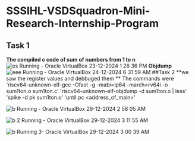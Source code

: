 # SSSIHL-VSDSquadron-Mini-Research-Internship-Program
## Task 1
**The compiled c code of sum of numbers from 1 to n**
![es  Running  - Oracle VirtualBox 23-12-2024 1 26 36 PM](https://github.com/user-attachments/assets/de80e2af-1786-43c6-be34-79d280125fe1)
**Objdump**
![eee  Running  - Oracle VirtualBox 24-12-2024 6 31 59 AM](https://github.com/user-attachments/assets/78efaa37-336c-46be-9ab2-82e941eebf29)
##Task 2
**we saw the register values and debbuged them ** 
The commands were 
'riscv64-unknown-elf-gcc -Ofast -g -mabi=lp64 -march=rv64i -o sum1ton.o sum1ton.c'
'riscv64-unknown-elf-objdump -d sum1ton.o | less'
'spike -d pk sum1ton.o'
'until pc <address_of_main>'

![b  Running  - Oracle VirtualBox 29-12-2024 2 58 05 AM](https://github.com/user-attachments/assets/bc1d5d5f-ac39-4b43-bb02-36b9a5e4a834)

![b 2 Running  - Oracle VirtualBox 29-12-2024 3 11 55 AM](https://github.com/user-attachments/assets/91f594c1-e627-4489-8cde-9855efd4e763)

![b  Running  3- Oracle VirtualBox 29-12-2024 3 00 39 AM](https://github.com/user-attachments/assets/14d55b40-1cb6-47f5-8d6f-6718f9b5e0e1)
